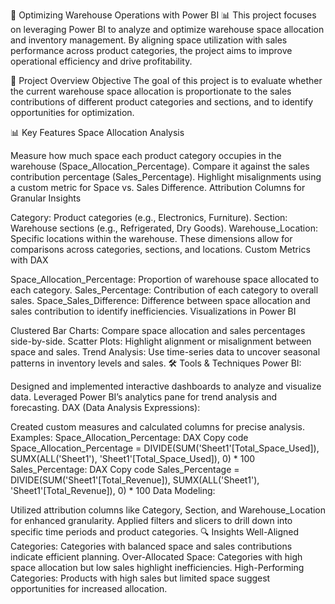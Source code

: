 🚀 Optimizing Warehouse Operations with Power BI 📊
This project focuses on leveraging Power BI to analyze and optimize warehouse space allocation and inventory management. By aligning space utilization with sales performance across product categories, the project aims to improve operational efficiency and drive profitability.

📂 Project Overview
Objective
The goal of this project is to evaluate whether the current warehouse space allocation is proportionate to the sales contributions of different product categories and sections, and to identify opportunities for optimization.

📊 Key Features
Space Allocation Analysis

Measure how much space each product category occupies in the warehouse (Space_Allocation_Percentage).
Compare it against the sales contribution percentage (Sales_Percentage).
Highlight misalignments using a custom metric for Space vs. Sales Difference.
Attribution Columns for Granular Insights

Category: Product categories (e.g., Electronics, Furniture).
Section: Warehouse sections (e.g., Refrigerated, Dry Goods).
Warehouse_Location: Specific locations within the warehouse.
These dimensions allow for comparisons across categories, sections, and locations.
Custom Metrics with DAX

Space_Allocation_Percentage: Proportion of warehouse space allocated to each category.
Sales_Percentage: Contribution of each category to overall sales.
Space_Sales_Difference: Difference between space allocation and sales contribution to identify inefficiencies.
Visualizations in Power BI

Clustered Bar Charts: Compare space allocation and sales percentages side-by-side.
Scatter Plots: Highlight alignment or misalignment between space and sales.
Trend Analysis: Use time-series data to uncover seasonal patterns in inventory levels and sales.
🛠️ Tools & Techniques
Power BI:

Designed and implemented interactive dashboards to analyze and visualize data.
Leveraged Power BI’s analytics pane for trend analysis and forecasting.
DAX (Data Analysis Expressions):

Created custom measures and calculated columns for precise analysis.
Examples:
Space_Allocation_Percentage:
DAX
Copy code
Space_Allocation_Percentage = 
    DIVIDE(SUM('Sheet1'[Total_Space_Used]), SUMX(ALL('Sheet1'), 'Sheet1'[Total_Space_Used]), 0) * 100
Sales_Percentage:
DAX
Copy code
Sales_Percentage = 
    DIVIDE(SUM('Sheet1'[Total_Revenue]), SUMX(ALL('Sheet1'), 'Sheet1'[Total_Revenue]), 0) * 100
Data Modeling:

Utilized attribution columns like Category, Section, and Warehouse_Location for enhanced granularity.
Applied filters and slicers to drill down into specific time periods and product categories.
🔍 Insights
Well-Aligned Categories: Categories with balanced space and sales contributions indicate efficient planning.
Over-Allocated Space: Categories with high space allocation but low sales highlight inefficiencies.
High-Performing Categories: Products with high sales but limited space suggest opportunities for increased allocation.

